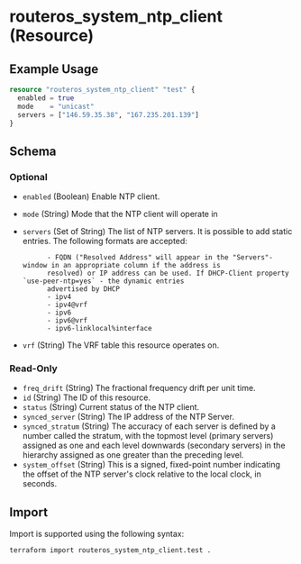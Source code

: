 # routeros_system_ntp_client (Resource)


## Example Usage
```terraform
resource "routeros_system_ntp_client" "test" {
  enabled = true
  mode    = "unicast"
  servers = ["146.59.35.38", "167.235.201.139"]
}
```

<!-- schema generated by tfplugindocs -->
## Schema

### Optional

- `enabled` (Boolean) Enable NTP client.
- `mode` (String) Mode that the NTP client will operate in
- `servers` (Set of String) The list of NTP servers. It is possible to add static entries.
			The following formats are accepted:

			- FQDN ("Resolved Address" will appear in the "Servers"- window in an appropriate column if the address is 
			resolved) or IP address can be used. If DHCP-Client property `use-peer-ntp=yes` - the dynamic entries 
			advertised by DHCP
			- ipv4
			- ipv4@vrf
			- ipv6
			- ipv6@vrf
			- ipv6-linklocal%interface
- `vrf` (String) The VRF table this resource operates on.

### Read-Only

- `freq_drift` (String) The fractional frequency drift per unit time.
- `id` (String) The ID of this resource.
- `status` (String) Current status of the NTP client.
- `synced_server` (String) The IP address of the NTP Server.
- `synced_stratum` (String) The accuracy of each server is defined by a number called the stratum, with the topmost level (primary servers) assigned as one and each level downwards (secondary servers) in the hierarchy assigned as one greater than the preceding level.
- `system_offset` (String) This is a signed, fixed-point number indicating the offset of the NTP server's clock relative to the local clock, in seconds.

## Import
Import is supported using the following syntax:
```shell
terraform import routeros_system_ntp_client.test .
```
